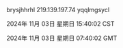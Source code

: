 brysjhhrhl 219.139.197.74 yqqlmgsycl

2024年 11月 03日 星期日 15:40:02 CST

2024年 11月 03日 星期日 07:40:02 GMT
